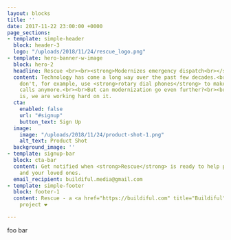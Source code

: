```yaml
---
layout: blocks
title: ''
date: 2017-11-22 23:00:00 +0000
page_sections:
- template: simple-header
  block: header-3
  logo: "/uploads/2018/11/24/rescue_logo.png"
- template: hero-banner-w-image
  block: hero-2
  headline: Rescue <br><br><strong>Modernizes emergency dispatch<br></strong>
  content: Technology has come a long way over the past few decades.<br><br>We mostly
    don't, for example, use <strong>rotary dial phones</strong> to make emergency
    calls anymore.<br><br>But can modernization go even further?<br><br>The good news
    is, we are working hard on it.
  cta:
    enabled: false
    url: "#signup"
    button_text: Sign Up
  image:
    image: "/uploads/2018/11/24/product-shot-1.png"
    alt_text: Product Shot
  background_image: ''
- template: signup-bar
  block: cta-bar
  content: Get notified when <strong>Rescue</strong> is ready to help protect you
    and your loved ones.
  email_recipient: buildiful.media@gmail.com
- template: simple-footer
  block: footer-1
  content: Rescue - a <a href="https://buildiful.com" title="Buildiful">Buildiful</a>
    project ❤︎

---
```

foo bar